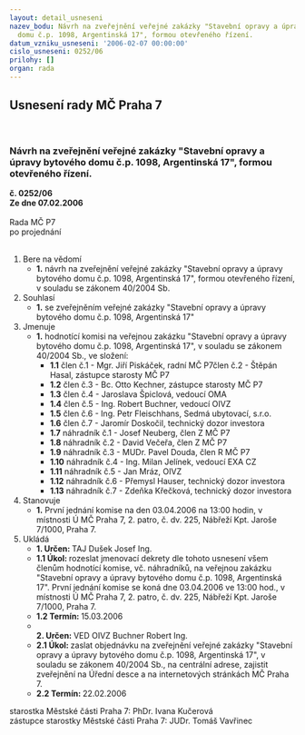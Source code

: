 ```yaml
---
layout: detail_usneseni
nazev_bodu: Návrh na zveřejnění veřejné zakázky "Stavební opravy a úpravy bytového
  domu č.p. 1098, Argentinská 17", formou otevřeného řízení.
datum_vzniku_usneseni: '2006-02-07 00:00:00'
cislo_usneseni: 0252/06
prilohy: []
organ: rada
---
```

<div id="ucUsn_pList" class="usn">
	<span><h2>Usnesení rady MČ Praha 7 </h2>
<br></span><div class="standBody">
<span><h3>Návrh na zveřejnění veřejné zakázky "Stavební opravy a úpravy bytového domu č.p. 1098, Argentinská 17", formou otevřeného řízení.</h3></span><div class="center">
		<strong>č. 0252/06</strong><br>
	</div>
<div class="center">
		<strong>Ze dne 07.02.2006</strong><br><br>
	</div>Rada MČ P7<br> po projednání<br><br><ol>
<li>Bere na vědomí<ul><li>
<strong>1.</strong> návrh na zveřejnění veřejné zakázky "Stavební opravy a úpravy bytového domu č.p. 1098, Argentinská 17", formou otevřeného řízení, v souladu se zákonem 40/2004 Sb. </li></ul>
</li>
<li>Souhlasí<ul><li>
<strong>1.</strong> se zveřejněním veřejné zakázky "Stavební opravy a úpravy bytového domu č.p. 1098, Argentinská 17"</li></ul>
</li>
<li>Jmenuje<ul><li>
<strong>1.</strong> hodnotící komisi na veřejnou zakázku "Stavební opravy a úpravy bytového domu č.p. 1098, Argentinská 17", v souladu se zákonem 40/2004 Sb., ve složení:<ul>
<li>
<strong>1.1</strong> člen č.1 - Mgr. Jiří Piskáček, radní MČ P7člen č.2 - Štěpán Hasal, zástupce starosty MČ P7</li>
<li>
<strong>1.2</strong> člen č.3 - Bc. Otto Kechner, zástupce starosty MČ P7 </li>
<li>
<strong>1.3</strong> člen č.4 - Jaroslava Špiclová, vedoucí OMA</li>
<li>
<strong>1.4</strong> člen č.5 - Ing. Robert Buchner, vedoucí OIVZ</li>
<li>
<strong>1.5</strong> člen č.6 - Ing. Petr Fleischhans, Sedmá ubytovací, s.r.o.</li>
<li>
<strong>1.6</strong> člen č.7 - Jaromír Doskočil, technický dozor investora</li>
<li>
<strong>1.7</strong> náhradník č.1 - Josef Neuberg, člen Z MČ P7 </li>
<li>
<strong>1.8</strong> náhradník č.2 - David Večeřa, člen Z MČ P7 </li>
<li>
<strong>1.9</strong> náhradník č.3 - MUDr. Pavel Douda, člen R MČ P7 </li>
<li>
<strong>1.10</strong> náhradník č.4 - Ing. Milan Jelínek, vedoucí EXA CZ</li>
<li>
<strong>1.11</strong> náhradník č.5 - Jan Mráz, OIVZ</li>
<li>
<strong>1.12</strong> náhradník č.6 - Přemysl Hauser, technický dozor investora </li>
<li>
<strong>1.13</strong> náhradník č.7 - Zdeňka Křečková, technický dozor investora  </li>
</ul>
</li></ul>
</li>
<li>Stanovuje<ul><li>
<strong>1.</strong> První jednání komise na den 03.04.2006 na 13:00 hodin, v místnosti Ú MČ Praha 7, 2. patro, č. dv. 225, Nábřeží Kpt. Jaroše 7/1000, Praha 7. </li></ul>
</li>
<li>Ukládá<ul>
<li>
<strong>1. Určen: </strong>TAJ Dušek Josef Ing.</li>
<li>
<strong>1.1 Úkol: </strong>rozeslat jmenovací dekrety dle tohoto usnesení všem členům hodnotící komise, vč. náhradníků, na veřejnou zakázku "Stavební opravy a úpravy bytového domu č.p. 1098, Argentinská 17". První jednání komise  se koná dne 03.04.2006 ve 13:00 hod., v místnosti Ú MČ Praha 7, 2. patro, č. dv. 225, Nábřeží Kpt. Jaroše 7/1000, Praha 7. </li>
<li>
<strong>1.2 Termín: </strong>15.03.2006</li>
<li>
<strong><br>2. Určen: </strong>VED OIVZ Buchner Robert Ing.</li>
<li>
<strong>2.1 Úkol: </strong>zaslat objednávku na zveřejnění veřejné zakázky "Stavební opravy a úpravy bytového domu č.p. 1098, Argentinská 17",  v souladu se zákonem 40/2004 Sb., na centrální adrese, zajistit zveřejnění na Úřední desce a na internetových stránkách MČ Praha 7. </li>
<li>
<strong>2.2 Termín: </strong>22.02.2006</li>
</ul>
</li>
</ol>starostka Městské části Praha 7: PhDr. Ivana Kučerová<br>zástupce starostky Městské části Praha 7: JUDr. Tomáš Vavřinec 
</div>
</div>
